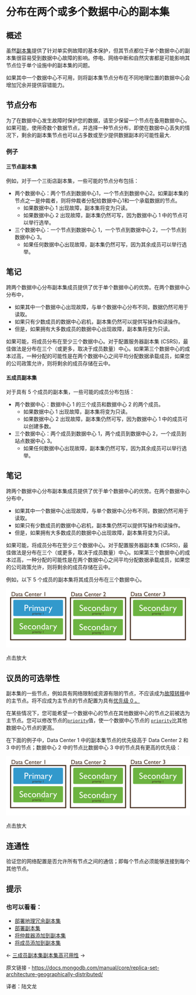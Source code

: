 # 分布在两个或多个数据中心的副本集

## 概述

虽然[副本集](https://www.mongodb.com/docs/manual/reference/glossary/#std-term-replica-set)提供了针对单实例故障的基本保护，但其节点都位于单个数据中心的副本集很容易受到数据中心故障的影响。停电、网络中断和自然灾害都是可能影响其节点位于单个设施中的副本集的问题。

如果其中一个数据中心不可用，则将副本集节点分布在不同地理位置的数据中心会增加冗余并提供容错能力。

## 节点分布

为了在数据中心发生故障时保护您的数据，请至少保留一个节点在备用数据中心。如果可能，使用奇数个数据节点，并选择一种节点分布，即使在数据中心丢失的情况下，剩余的副本集节点也可以占多数或至少提供数据副本的可能性最大.

### 例子

#### 三节点副本集

例如，对于一个三街店副本集，一些可能的节点分布包括：

- 两个数据中心：两个节点到数据中心1，一个节点到数据中心2。如果副本集的节点之一是仲裁者，则将仲裁者分配给数据中心1和一个承载数据的节点。
  - 如果数据中心 1 出现故障，副本集将变为只读。
  - 如果数据中心 2 出现故障，副本集仍然可写，因为数据中心 1 中的节点可以举行选举。
- 三个数据中心：一个节点到数据中心 1，一个节点到数据中心 2，一个节点到数据中心 3。
  - 如果任何数据中心出现故障，副本集仍然可写，因为其余成员可以举行选举。



## 笔记

跨两个数据中心分布副本集成员提供了优于单个数据中心的优势。在两个数据中心分布中，

- 如果其中一个数据中心出现故障，与单个数据中心分布不同，数据仍然可用于读取。
- 如果只有少数成员的数据中心宕机，副本集仍然可以提供写操作和读操作。
- 但是，如果拥有大多数成员的数据中心出现故障，副本集将变为只读。

如果可能，将成员分布在至少三个数据中心。对于配置服务器副本集 (CSRS)，最佳做法是分布在三个（或更多，取决于成员数量）中心。如果第三个数据中心的成本过高，一种分配的可能性是在两个数据中心之间平均分配数据承载成员，如果您的公司政策允许，则将剩余的成员存储在云中。

#### 五成员副本集

对于具有 5 个成员的副本集，一些可能的成员分布包括：

- 两个数据中心：数据中心 1 的三个成员和数据中心 2 的两个成员。
  - 如果数据中心 1 出现故障，副本集将变为只读。
  - 如果数据中心 2 出现故障，副本集仍然可写，因为数据中心 1 中的成员可以创建多数。
- 三个数据中心：两个成员到数据中心 1，两个成员到数据中心 2，一个成员到站点数据中心 3。
  - 如果任何数据中心出现故障，副本集仍然可写，因为其余成员可以举行选举。



## 笔记

跨两个数据中心分布副本集成员提供了优于单个数据中心的优势。在两个数据中心分布中，

- 如果其中一个数据中心出现故障，与单个数据中心分布不同，数据仍然可用于读取。
- 如果只有少数成员的数据中心宕机，副本集仍然可以提供写操作和读操作。
- 但是，如果拥有大多数成员的数据中心出现故障，副本集将变为只读。

如果可能，将成员分布在至少三个数据中心。对于配置服务器副本集 (CSRS)，最佳做法是分布在三个（或更多，取决于成员数量）中心。如果第三个数据中心的成本过高，一种分配的可能性是在两个数据中心之间平均分配数据承载成员，如果您的公司政策允许，则将剩余的成员存储在云中。

例如，以下 5 个成员的副本集将其成员分布在三个数据中心。

![分布在三个数据中心的 5 成员副本集的示意图。](../../images/replica-set-architecture-geographically-distributed01.svg)

点击放大

## 议员的可选举性

副本集的一些节点，例如具有网络限制或资源有限的节点，不应该成为[故障转移](https://www.mongodb.com/docs/manual/reference/glossary/#std-term-failover)中的主节点。将不应成为主节点的节点配置为具有[优先级 0 。](https://www.mongodb.com/docs/manual/core/replica-set-priority-0-member/#std-label-replica-set-secondary-only-members)

在某些情况下，您可能希望一个数据中心的节点在其他数据中心的节点之前被选为主节点。您可以修改节点的[`priority`](https://www.mongodb.com/docs/manual/reference/replica-configuration/#mongodb-rsconf-rsconf.members-n-.priority)值，使一个数据中心节点的 [`priority`](https://www.mongodb.com/docs/manual/reference/replica-configuration/#mongodb-rsconf-rsconf.members-n-.priority)比其他数据中心节点的更高。

在下面的例子中，Data Center 1 中的副本集节点的优先级高于 Data Center 2 和 3 中的节点；数据中心 2 中的节点比数据中心 3 中的节点具有更高的优先级：

![分布在三个数据中心的 5 成员副本集的示意图。 副本集包括优先级为 0.5 和优先级为 0 的成员。](../../imageS/replica-set-architecture-geographically-distributed.svg)

点击放大

## 连通性

验证您的网络配置是否允许所有节点之间的通信；即每个节点必须能够连接到每个其他节点。



## 提示

### 也可以看看：

- [部署地理冗余副本集](https://www.mongodb.com/docs/manual/tutorial/deploy-geographically-distributed-replica-set/)
- [部署副本集](https://www.mongodb.com/docs/manual/tutorial/deploy-replica-set/)
- [将仲裁器添加到副本集](https://www.mongodb.com/docs/manual/tutorial/add-replica-set-arbiter/)
- [将成员添加到副本集](https://www.mongodb.com/docs/manual/tutorial/expand-replica-set/)

←  [三成员副本集](https://www.mongodb.com/docs/manual/core/replica-set-architecture-three-members/)[副本集高可用性](https://www.mongodb.com/docs/manual/core/replica-set-high-availability/) →

原文链接 - https://docs.mongodb.com/manual/core/replica-set-architecture-geographically-distributed/ 

译者：陆文龙

